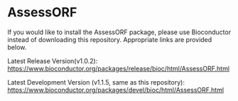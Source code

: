 # AssessORF

If you would like to install the AssessORF package, please use Bioconductor instead of downloading this repository. Appropriate links are provided below.

Latest Release Version(v1.0.2):
https://www.bioconductor.org/packages/release/bioc/html/AssessORF.html

Latest Development Version (v1.1.5, same as this repository):
https://www.bioconductor.org/packages/devel/bioc/html/AssessORF.html
